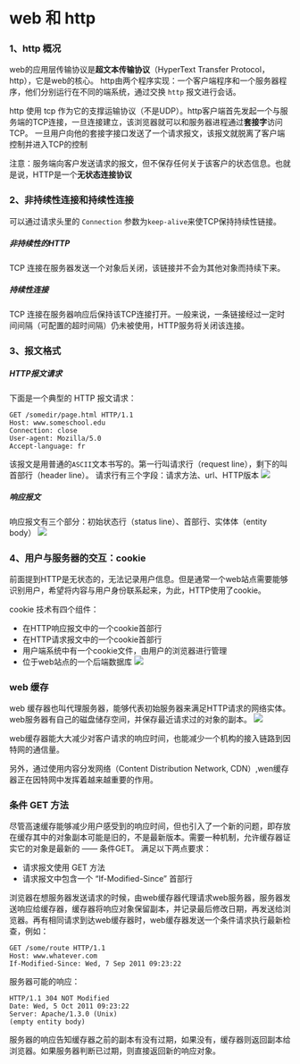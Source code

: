 # web 和 http 
### 1、http 概况
web的应用层传输协议是**超文本传输协议**（HyperText Transfer Protocol，http），它是web的核心。
http由两个程序实现：一个客户端程序和一个服务器程序，他们分别运行在不同的端系统，通过交换 `http` 报文进行会话。

http 使用 tcp 作为它的支撑运输协议（不是UDP）。http客户端首先发起一个与服务端的TCP连接，一旦连接建立，该浏览器就可以和服务器进程通过**套接字**访问TCP。
一旦用户向他的套接字接口发送了一个请求报文，该报文就脱离了客户端控制并进入TCP的控制

注意：服务端向客户发送请求的报文，但不保存任何关于该客户的状态信息。也就是说，HTTP是一个**无状态连接协议**

### 2、非持续性连接和持续性连接
可以通过请求头里的 `Connection` 参数为`keep-alive`来使TCP保持持续性链接。
##### 非持续性的HTTP
TCP 连接在服务器发送一个对象后关闭，该链接并不会为其他对象而持续下来。
##### 持续性连接
TCP 连接在服务器响应后保持该TCP连接打开。一般来说，一条链接经过一定时间间隔（可配置的超时间隔）仍未被使用，HTTP服务将关闭该连接。

### 3、报文格式
##### HTTP报文请求
下面是一个典型的 HTTP 报文请求：
```
GET /somedir/page.html HTTP/1.1
Host: www.someschool.edu
Connection: close
User-agent: Mozilla/5.0
Accept-language: fr
```
该报文是用普通的`ASCII`文本书写的。第一行叫请求行（request line），剩下的叫首部行（header line）。
请求行有三个字段：请求方法、url、HTTP版本
![](http://img2.shangxueba.com/img/ku/20140828/13/9F5BE2A9270E4408D7C9F7D38AA28C19.png)

##### 响应报文
响应报文有三个部分：初始状态行（status line）、首部行、实体体（entity body）
![](https://ss1.bdstatic.com/70cFvXSh_Q1YnxGkpoWK1HF6hhy/it/u=3234511298,4292588505&fm=27&gp=0.jpg)

### 4、用户与服务器的交互：cookie
前面提到HTTP是无状态的，无法记录用户信息。但是通常一个web站点需要能够识别用户，希望将内容与用户身份联系起来，为此，HTTP使用了cookie。

cookie 技术有四个组件：
* 在HTTP响应报文中的一个cookie首部行
* 在HTTP请求报文中的一个cookie首部行
* 用户端系统中有一个cookie文件，由用户的浏览器进行管理
* 位于web站点的一个后端数据库
![](http://img.mp.itc.cn/upload/20160702/b014306d961742ea89c74c86f8d14e9f_th.png)

### web 缓存
web 缓存器也叫代理服务器，能够代表初始服务器来满足HTTP请求的网络实体。web服务器有自己的磁盘储存空间，并保存最近请求过的对象的副本。
![](http://www.2cto.com/uploadfile/Collfiles/20160407/20160407093112298.png)

web缓存器能大大减少对客户请求的响应时间，也能减少一个机构的接入链路到因特网的通信量。

另外，通过使用内容分发网络（Content Distribution Network, CDN）,wen缓存器正在因特网中发挥着越来越重要的作用。

### 条件 GET 方法
尽管高速缓存能够减少用户感受到的响应时间，但也引入了一个新的问题，即存放在缓存其中的对象副本可能是旧的，不是最新版本。需要一种机制，允许缓存器证实它的对象是最新的 —— 条件GET。
满足以下两点要求：
* 请求报文使用 GET 方法
* 请求报文中包含一个 “If-Modified-Since” 首部行

浏览器在想服务器发送请求的时候，由web缓存器代理请求web服务器，服务器发送响应给缓存器，缓存器将响应对象保留副本，并记录最后修改日期，再发送给浏览器。再有相同请求到达web缓存器时，web缓存器发送一个条件请求执行最新检查，例如：
```
GET /some/route HTTP/1.1
Host: www.whatever.com
If-Modified-Since: Wed, 7 Sep 2011 09:23:22
```
服务器可能的响应：
```
HTTP/1.1 304 NOT Modified
Date: Wed, 5 Oct 2011 09:23:22
Server: Apache/1.3.0 (Unix)
(empty entity body)
```
服务器的响应告知缓存器之前的副本有没有过期，如果没有，缓存器则返回副本给浏览器。如果服务器判断已过期，则直接返回新的响应对象。